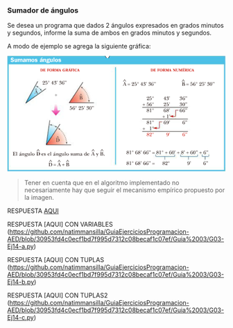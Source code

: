 ### Sumador de ángulos

Se desea un programa que dados 2 ángulos expresados en grados minutos y segundos, informe la suma de ambos en grados minutos y segundos.

A modo de ejemplo se agrega la siguiente gráfica:

![Suma de ángulos](sum-angulos.png)

> Tener en cuenta que en el algoritmo implementado no necesariamente hay que seguir el mecanismo empírico propuesto por la imagen.

RESPUESTA [AQUI](https://github.com/natimmansilla/GuiaEjerciciosProgramacion-AED/blob/30953fd4c0ecf1bd7f995d7312c08becaf1c07ef/Guia%2003/G03-Ej14-a.py)

RESPUESTA [AQUI] CON VARIABLES (https://github.com/natimmansilla/GuiaEjerciciosProgramacion-AED/blob/30953fd4c0ecf1bd7f995d7312c08becaf1c07ef/Guia%2003/G03-Ej14-a.py)

RESPUESTA [AQUI] CON TUPLAS (https://github.com/natimmansilla/GuiaEjerciciosProgramacion-AED/blob/30953fd4c0ecf1bd7f995d7312c08becaf1c07ef/Guia%2003/G03-Ej14-b.py)

RESPUESTA [AQUI] CON TUPLAS2 (https://github.com/natimmansilla/GuiaEjerciciosProgramacion-AED/blob/30953fd4c0ecf1bd7f995d7312c08becaf1c07ef/Guia%2003/G03-Ej14-c.py)
